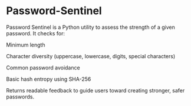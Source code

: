 # Password-Sentinel

Password Sentinel is a Python utility to assess the strength of a given password. It checks for:

Minimum length

Character diversity (uppercase, lowercase, digits, special characters)

Common password avoidance

Basic hash entropy using SHA-256

Returns readable feedback to guide users toward creating stronger, safer passwords.
